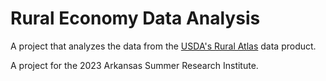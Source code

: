 # Rural Economy Data Analysis

A project that analyzes the data from the [USDA's Rural Atlas](https://www.ers.usda.gov/data/ruralATlas/) data product.

A project for the 2023 Arkansas Summer Research Institute.
